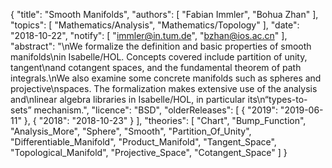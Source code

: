 {
    "title": "Smooth Manifolds",
    "authors": [
        "Fabian Immler",
        "Bohua Zhan"
    ],
    "topics": [
        "Mathematics/Analysis",
        "Mathematics/Topology"
    ],
    "date": "2018-10-22",
    "notify": [
        "immler@in.tum.de",
        "bzhan@ios.ac.cn"
    ],
    "abstract": "\nWe formalize the definition and basic properties of smooth manifolds\nin Isabelle/HOL. Concepts covered include partition of unity, tangent\nand cotangent spaces, and the fundamental theorem of path integrals.\nWe also examine some concrete manifolds such as spheres and projective\nspaces. The formalization makes extensive use of the analysis and\nlinear algebra libraries in Isabelle/HOL, in particular its\n“types-to-sets” mechanism.",
    "licence": "BSD",
    "olderReleases": [
        {
            "2019": "2019-06-11"
        },
        {
            "2018": "2018-10-23"
        }
    ],
    "theories": [
        "Chart",
        "Bump_Function",
        "Analysis_More",
        "Sphere",
        "Smooth",
        "Partition_Of_Unity",
        "Differentiable_Manifold",
        "Product_Manifold",
        "Tangent_Space",
        "Topological_Manifold",
        "Projective_Space",
        "Cotangent_Space"
    ]
}